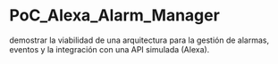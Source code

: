 # PoC_Alexa_Alarm_Manager
demostrar la viabilidad de una arquitectura para la gestión de alarmas, eventos y la integración con una API simulada (Alexa).
